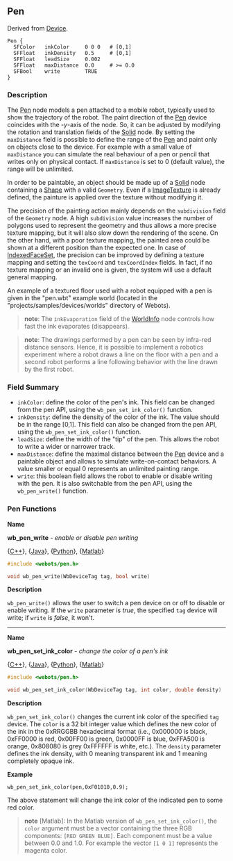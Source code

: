 ## Pen

Derived from [Device](device.md#device).

```
Pen {
  SFColor   inkColor     0 0 0   # [0,1]
  SFFloat   inkDensity   0.5     # [0,1]
  SFFloat   leadSize     0.002
  SFFloat   maxDistance  0.0     # >= 0.0
  SFBool    write        TRUE
}
```

### Description

The [Pen](pen.md#pen) node models a pen attached to a mobile robot, typically
used to show the trajectory of the robot. The paint direction of the
[Pen](solid.md#solid) device coincides with the *-y*-axis of the node. So, it
can be adjusted by modifying the rotation and translation fields of the
[Solid](solid.md#solid) node. By setting the `maxDistance` field is possible to
define the range of the [Pen](pen.md#pen) and paint only on objects close to the
device. For example with a small value of `maxDistance` you can simulate the
real behaviour of a pen or pencil that writes only on physical contact. If
`maxDistance` is set to 0 (default value), the range will be unlimited.

In order to be paintable, an object should be made up of a
[Solid](solid.md#solid) node containing a [Shape](shape.md#shape) with a valid
`Geometry`. Even if a [ImageTexture](imagetexture.md#imagetexture) is already
defined, the painture is applied over the texture without modifying it.

The precision of the painting action mainly depends on the `subdivision` field
of the `Geometry` node. A high `subdivision` value increases the number of
polygons used to represent the geometry and thus allows a more precise texture
mapping, but it will also slow down the rendering of the scene. On the other
hand, with a poor texture mapping, the painted area could be shown at a
different position than the expected one. In case of
[IndexedFaceSet](indexedfaceset.md#indexedfaceset), the precision can be
improved by defining a texture mapping and setting the `texCoord` and
`texCoordIndex` fields. In fact, if no texture mapping or an invalid one is
given, the system will use a default general mapping.

An example of a textured floor used with a robot equipped with a pen is given in
the "pen.wbt" example world (located in the "projects/samples/devices/worlds"
directory of Webots).

> **note**: The `inkEvaporation` field of the [WorldInfo](worldinfo.md#worldinfo) node
controls how fast the ink evaporates (disappears).

<!-- -->

> **note**: The drawings performed by a pen can be seen by infra-red distance sensors.
Hence, it is possible to implement a robotics experiment where a robot draws a
line on the floor with a pen and a second robot performs a line following
behavior with the line drawn by the first robot.

### Field Summary

- `inkColor`: define the color of the pen's ink. This field can be changed from
the pen API, using the `wb_pen_set_ink_color()` function.
- `inkDensity`: define the density of the color of the ink. The value should be in
the range [0,1]. This field can also be changed from the pen API, using the
`wb_pen_set_ink_color()` function.
- `leadSize`: define the width of the "tip" of the pen. This allows the robot to
write a wider or narrower track.
- `maxDistance`: define the maximal distance between the [Pen](pen.md#pen) device
and a paintable object and allows to simulate write-on-contact behaviors. A
value smaller or equal 0 represents an unlimited painting range.
- `write`: this boolean field allows the robot to enable or disable writing with
the pen. It is also switchable from the pen API, using the `wb_pen_write()`
function.

### Pen Functions

**Name** <a name="wb_pen_write"/>

**wb\_pen\_write** - *enable or disable pen writing*

{[C++](cpp-api.md#cpp_pen)}, {[Java](java-api.md#java_pen)}, {[Python](python-api.md#python_pen)}, {[Matlab](matlab-api.md#matlab_pen)}

``` c
#include <webots/pen.h>

void wb_pen_write(WbDeviceTag tag, bool write)
```

**Description**

`wb_pen_write()` allows the user to switch a pen device on or off to disable or
enable writing. If the `write` parameter is *true*, the specified `tag` device
will write; if `write` is *false*, it won't.

---

**Name** <a name="wb_pen_set_ink_color"/>

**wb\_pen\_set\_ink\_color** - *change the color of a pen's ink*

{[C++](cpp-api.md#cpp_pen)}, {[Java](java-api.md#java_pen)}, {[Python](python-api.md#python_pen)}, {[Matlab](matlab-api.md#matlab_pen)}

``` c
#include <webots/pen.h>

void wb_pen_set_ink_color(WbDeviceTag tag, int color, double density)
```

**Description**

`wb_pen_set_ink_color()` changes the current ink color of the specified `tag`
device. The `color` is a 32 bit integer value which defines the new color of the
ink in the 0xRRGGBB hexadecimal format (i.e., 0x000000 is black, 0xFF0000 is
red, 0x00FF00 is green, 0x0000FF is blue, 0xFFA500 is orange, 0x808080 is grey
0xFFFFFF is white, etc.). The `density` parameter defines the ink density, with
0 meaning transparent ink and 1 meaning completely opaque ink.

**Example**

```
wb_pen_set_ink_color(pen,0xF01010,0.9);
```

The above statement will change the ink color of the indicated pen to some red
color.

> **note** [Matlab]: In the Matlab version of `wb_pen_set_ink_color()`, the `color` argument must be
a vector containing the three RGB components: `[RED GREEN BLUE]`. Each component
must be a value between 0.0 and 1.0. For example the vector `[1 0 1]` represents
the magenta color.

